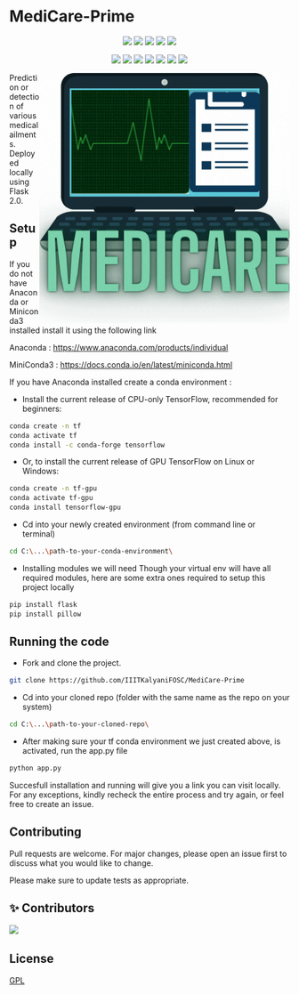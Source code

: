 # MediCare-Prime 
<div align="center">

<a href="https://github.com/IIITKalyaniFOSC/MediCare-Prime"><img src="https://badges.frapsoft.com/os/v1/open-source.svg?v=103"></a>
<a href="https://github.com/IIITKalyaniFOSC/MediCare-Prime"><img src="https://img.shields.io/badge/Built%20by-developers%20%3C%2F%3E-0059b3"></a>
<a href="https://github.com/IIITKalyaniFOSC/MediCare-Prime"><img src="https://img.shields.io/static/v1.svg?label=Contributions&message=Welcome&color=yellow"></a>
<a href="https://github.com/IIITKalyaniFOSC/"><img src="https://img.shields.io/badge/Maintained%3F-yes-brightgreen.svg?v=103"></a>
<a href="https://github.com/IIITKalyaniFOSC/MediCare-Prime/blob/main/LICENSE"><img src="https://img.shields.io/badge/license-GNU-blue.svg?v=103"></a>

<a href="https://github.com/IIITKalyaniFOSC/MediCare-Prime/graphs/contributors"><img src="https://img.shields.io/github/contributors/IIITKalyaniFOSC/MediCare-Prime?color=brightgreen"></a>
<a href="https://github.com/IIITKalyaniFOSC/MediCare-Prime/stargazers"><img src="https://img.shields.io/github/stars/IIITKalyaniFOSC/MediCare-Prime?color=0059b3"></a>
<a href="https://github.com/IIITKalyaniFOSC/MediCare-Prime/network/members"><img src="https://img.shields.io/github/forks/IIITKalyaniFOSC/MediCare-Prime?color=yellow"></a>
<a href="https://github.com/IIITKalyaniFOSC/MediCare-Prime/issues"><img src="https://img.shields.io/github/issues/IIITKalyaniFOSC/MediCare-Prime?color=0059b3"></a>
<a href="https://github.com/IIITKalyaniFOSC/MediCare-Prime/issues?q=is%3Aissue+is%3Aclosed"><img src="https://img.shields.io/github/issues-closed-raw/IIITKalyaniFOSC/MediCare-Prime?color=yellow"></a>
<a href="https://github.com/IIITKalyaniFOSC/MediCare-Prime/pulls"><img src="https://img.shields.io/github/issues-pr/IIITKalyaniFOSC/MediCare-Prime?color=brightgreen"></a>
<a href="https://github.com/IIITKalyaniFOSC/MediCare-Prime/pulls?q=is%3Apr+is%3Aclosed"><img src="https://img.shields.io/github/issues-pr-closed-raw/IIITKalyaniFOSC/MediCare-Prime?color=0059b3"></a> 
</div>

<img src="./static/images/MEDICARE.gif" align="right" height="450px" width="450px">
Prediction or detection of various medical ailments. Deployed locally using Flask 2.0.

## Setup
 
If you do not have Anaconda or Miniconda3 installed install it using the following link

Anaconda  :  https://www.anaconda.com/products/individual

MiniConda3 : https://docs.conda.io/en/latest/miniconda.html

If you have Anaconda installed create a conda environment  :

* Install the current release of CPU-only TensorFlow, recommended for beginners:

```bash
conda create -n tf 
conda activate tf
conda install -c conda-forge tensorflow
```


* Or, to install the current release of GPU TensorFlow on Linux or Windows:

```bash
conda create -n tf-gpu
conda activate tf-gpu
conda install tensorflow-gpu
```

* Cd into your newly created environment (from command line or terminal)
```bash
cd C:\...\path-to-your-conda-environment\
```

* Installing modules we will need 
Though your virtual env will have all required modules, here are some extra ones required to setup this project locally
```bash
pip install flask
pip install pillow
```

## Running the code

* Fork and clone the project.

```bash
git clone https://github.com/IIITKalyaniFOSC/MediCare-Prime
```
* Cd into your cloned repo (folder with the same name as the repo on your system)
```bash
cd C:\...\path-to-your-cloned-repo\
```
* After making sure your tf conda environment we just created above, is activated, run the app.py file
```bash
python app.py
```

Succesfull installation and running will give you a link you can visit locally. For any exceptions, kindly recheck the entire process and try again, or feel free to create an issue.

## Contributing
Pull requests are welcome. For major changes, please open an issue first to discuss what you would like to change.

Please make sure to update tests as appropriate.

## ✨ Contributors

<a href="https://github.com/IIITKalyaniFOSC/MediCare-Prime/graphs/contributors">
  <img src="https://contrib.rocks/image?repo=IIITKalyaniFOSC/MediCare-Prime" />
</a>

## License
[GPL](https://github.com/IIITKalyaniFOSC/MediCare-Prime/blob/main/LICENSE)
 
